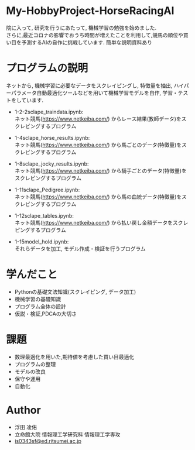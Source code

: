 # My-HobbyProject-HorseRacingAI
院に入って, 研究を行うにあたって, 機械学習の勉強を始めました.<br> 
さらに,最近コロナの影響でおうち時間が増えたことを利用して,競馬の順位や買い目を予測するAIの自作に挑戦しています.
簡単な説明資料あり<br>

# プログラムの説明
ネットから, 機械学習に必要なデータをスクレイピングし, 特徴量を抽出, ハイパーパラメータ自動最適化ツールなどを用いて機械学習モデルを自作, 学習・テストをしています.<br>

* 1-2-2sclape_traindata.ipynb:<br>
ネット競馬(https://www.netkeiba.com/) からレース結果(教師データ)をスクレピングするプログラム
* 1-4sclape_horse_results.ipynb:<br>
ネット競馬(https://www.netkeiba.com/) から馬ごとのデータ(特徴量)をスクレピングするプログラム
* 1-8sclape_jocky_results.ipynb:<br>
ネット競馬(https://www.netkeiba.com/) から騎手ごとのデータ(特徴量)をスクレピングするプログラム
* 1-11sclape_Pedigree.ipynb:<br>
ネット競馬(https://www.netkeiba.com/) から馬の血統データ(特徴量)をスクレピングするプログラム
* 1-12sclape_tables.ipynb:<br>
ネット競馬(https://www.netkeiba.com/) から払い戻し金額データをスクレピングするプログラム

* 1-15model_hold.ipynb:<br>
それらデータを加工, モデル作成・検証を行うプログラム

# 学んだこと
* Pythonの基礎文法知識(スクレイピング, データ加工)
* 機械学習の基礎知識
* プログラム全体の設計
* 仮説・検証,PDCAの大切さ

# 課題
* 数理最適化を用いた,期待値を考慮した買い目最適化
* プログラムの整理
* モデルの改良
* 保守や運用
* 自動化

# Author
* 浮田 凌佑
* 立命館大院 情報理工学研究科 情報理工学専攻
* is0343sf@ed.ritsumei.ac.jp
